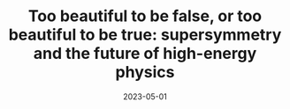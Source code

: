 ---
title: "Too beautiful to be false, or too beautiful to be true: supersymmetry and the future of high-energy physics"
collection: talks
type: talks,seminartalks
date: 2023-05-01
venue: '2JM seminar, Sciences Po, Paris'
authors: <b>Gautheron L.</b>
citation: ' Lucas Gautheron, &quot;Too beautiful to be false, or too beautiful to be true: supersymmetry and the future of high-energy physics.&quot; 2JM seminar, Sciences Po, Paris, 2023.'
---